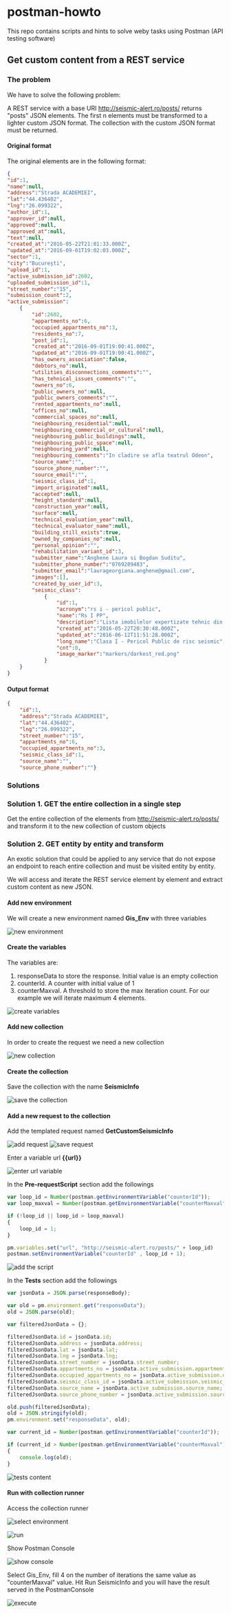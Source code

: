 # postman-howto

This repo contains scripts and hints to solve weby tasks using Postman (API testing software)

## Get custom content from a REST service

### The problem
We have to solve the following problem:

A REST service with a base URI http://seismic-alert.ro/posts/ returns "posts" JSON elements. The first n elements must be transformed to a lighter custom JSON format. The collection with the custom JSON format must be returned.

#### Original format

The original elements are in the following format:

```JSON
{
"id":1,
"name":null,
"address":"Strada ACADEMIEI",
"lat":"44.436402",
"lng":"26.099322",
"author_id":1,
"approver_id":null,
"approved":null,
"approved_at":null,
"text":null,
"created_at":"2016-05-22T21:01:33.000Z",
"updated_at":"2016-09-01T19:02:03.000Z",
"sector":1,
"city":"București",
"upload_id":1,
"active_submission_id":2602,
"uploaded_submission_id":1,
"street_number":"15",
"submission_count":2,
"active_submission":
	{
		"id":2602,
		"appartments_no":6,
		"occupied_appartments_no":3,
		"residents_no":7,
		"post_id":1,
		"created_at":"2016-09-01T19:00:41.000Z",
		"updated_at":"2016-09-01T19:00:41.000Z",
		"has_owners_association":false,
		"debtors_no":null,
		"utilities_disconnections_comments":"",
		"has_tehnical_issues_comments":"",
		"owners_no":6,
		"public_owners_no":null,
		"public_owners_comments":"",
		"rented_appartments_no":null,
		"offices_no":null,
		"commercial_spaces_no":null,
		"neighbouring_residential":null,
		"neighbouring_commercial_or_cultural":null,
		"neighbouring_public_buildings":null,
		"neighbouring_public_space":null,
		"neighbouring_yard":null,
		"neighbouring_comments":"In cladire se afla teatrul Odeon",
		"source_name":"",
		"source_phone_number":"",
		"source_email":"",
		"seismic_class_id":1,
		"import_originated":null,
		"accepted":null,
		"height_standard":null,
		"construction_year":null,
		"surface":null,
		"technical_evaluation_year":null,
		"technical_evaluator_name":null,
		"building_still_exists":true,
		"owned_by_companies_no":null,
		"personal_opinion":"",
		"rehabilitation_variant_id":3,
		"submitter_name":"Anghene Laura si Bogdan Suditu",
		"submitter_phone_number":"0769289483",
		"submitter_email":"laurageorgiana.anghene@gmail.com",
		"images":[],
		"created_by_user_id":3,
		"seismic_class":
			{
				"id":1,
				"acronym":"rs i - pericol public",
				"name":"Rs I PP",
				"description":"Lista imobilelor expertizate tehnic din punct de vedere al riscului seismic încadrate în clasa I de risc seismic care prezinta pericol public  ( clasa RsI. din care fac parte construcțiile cu risc ridicat de prăbușire la cutremurul de proiectare corespunzător stării limita ) (conform Codului de evaluare antiseismica P100-3/2008)",
				"created_at":"2016-05-22T20:30:48.000Z",
				"updated_at":"2016-06-12T11:51:28.000Z",
				"long_name":"Clasa I - Pericol Public de risc seismic",
				"cnt":0,
				"image_marker":"markers/darkest_red.png"
			}
	}
}					
```

#### Output format

```JSON
{
    "id":1,
    "address":"Strada ACADEMIEI",
    "lat":"44.436402",
    "lng":"26.099322",
    "street_number":"15",
    "appartments_no":6,
    "occupied_appartments_no":3,
    "seismic_class_id":1,
    "source_name":"",
    "source_phone_number":""}
```

### Solutions

### Solution 1. GET the entire collection in a single step

Get the entire collection of the elements from http://seismic-alert.ro/posts/ and transform it to the new collection of custom objects

### Solution 2. GET entity by entity and transform

An exotic solution that could be applied to any service that do not expose an endpoint to reach entire collection and must be visited entity by entity.

We will access and iterate the REST service element by element and extract custom content as new JSON.

#### Add new environment 

We will create a new environment named <b>Gis_Env</b> with three variables

![new environment](https://github.com/matei-tm/postman-howto/raw/master/rest_iteration/images/00_new_environment.png)

#### Create the variables

The variables are: 

1. responseData to store the response. Initial value is an empty collection
2. counterId. A counter with initial value of 1
3. counterMaxval. A threshold to store the max iteration count. For our example we will iterate maximum 4 elements.

![create variables](https://github.com/matei-tm/postman-howto/raw/master/rest_iteration/images/01_new_environment.png)

#### Add new collection

In order to create the request we need a new collection

![new collection](https://github.com/matei-tm/postman-howto/raw/master/rest_iteration/images/00_new_collection.png)

#### Create the collection

Save the collection with the name <b>SeismicInfo</b>

![save the collection](https://github.com/matei-tm/postman-howto/raw/master/rest_iteration/images/01_new_collection.png)

#### Add a new request to the collection

Add the templated request named <b>GetCustomSeismicInfo</b>

![add request](https://github.com/matei-tm/postman-howto/raw/master/rest_iteration/images/02_add_request.png)
![save request](https://github.com/matei-tm/postman-howto/raw/master/rest_iteration/images/03_save_request.png)

Enter a variable url <b>{{url}}</b>

![enter url variable](https://github.com/matei-tm/postman-howto/raw/master/rest_iteration/images/04_request_url.png)

In the <b>Pre-requestScript</b> section add the followings

```javascript
var loop_id = Number(postman.getEnvironmentVariable("counterId"));
var loop_maxval = Number(postman.getEnvironmentVariable("counterMaxval"));

if (!loop_id || loop_id > loop_maxval) 
{
    loop_id = 1;
}

pm.variables.set("url", "http://seismic-alert.ro/posts/" + loop_id)
postman.setEnvironmentVariable("counterId" , loop_id + 1);
```

![add the script](https://github.com/matei-tm/postman-howto/raw/master/rest_iteration/images/05_prerequestscript.png)

In the <b>Tests</b> section add the followings 

```javascript
var jsonData = JSON.parse(responseBody);

var old = pm.environment.get("responseData");
old = JSON.parse(old);

var filteredJsonData = {};

filteredJsonData.id = jsonData.id;
filteredJsonData.address = jsonData.address;
filteredJsonData.lat = jsonData.lat;
filteredJsonData.lng = jsonData.lng;
filteredJsonData.street_number = jsonData.street_number;
filteredJsonData.appartments_no = jsonData.active_submission.appartments_no;
filteredJsonData.occupied_appartments_no = jsonData.active_submission.occupied_appartments_no;
filteredJsonData.seismic_class_id = jsonData.active_submission.seismic_class.id;
filteredJsonData.source_name = jsonData.active_submission.source_name;
filteredJsonData.source_phone_number = jsonData.active_submission.source_phone_number;

old.push(filteredJsonData);
old = JSON.stringify(old);
pm.environment.set("responseData", old);

var current_id = Number(postman.getEnvironmentVariable("counterId"));

if (current_id > Number(postman.getEnvironmentVariable("counterMaxval"))) 
{
    console.log(old);
}
```

![tests content](https://github.com/matei-tm/postman-howto/raw/master/rest_iteration/images/06_tests.png)

#### Run with collection runner

Access the collection runner

![select environment](https://github.com/matei-tm/postman-howto/raw/master/rest_iteration/images/07_select_environment.png)

![run](https://github.com/matei-tm/postman-howto/raw/master/rest_iteration/images/08_run.png)

Show Postman Console 

![show console](https://github.com/matei-tm/postman-howto/raw/master/rest_iteration/images/09_show_console.png)

Select Gis_Env, fill 4 on the number of iterations the same value as "counterMaxval" value.
Hit Run SeismicInfo and you will have the result served in the PostmanConsole

![execute](https://github.com/matei-tm/postman-howto/raw/master/rest_iteration/images/10_execute.png)
